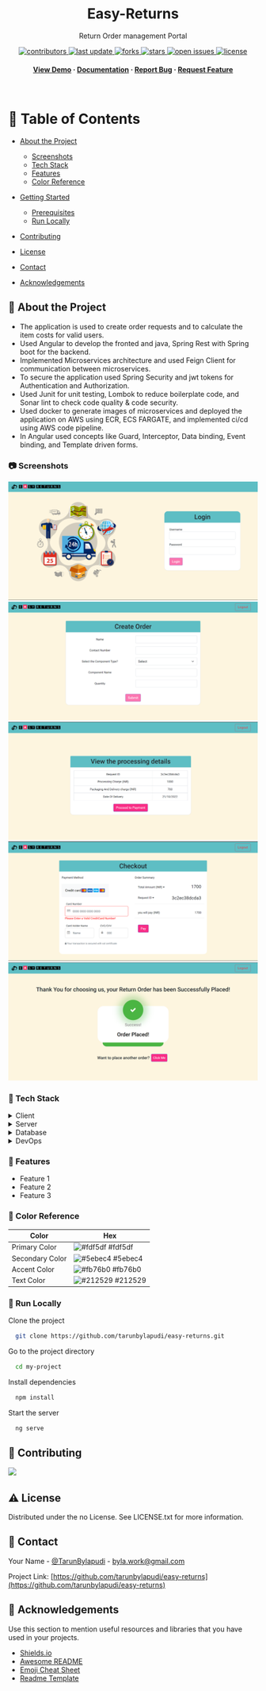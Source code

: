 
<div align="center">

 
  <h1>Easy-Returns</h1>
  
  <p>
    Return Order management Portal
  </p>
  
  
<!-- Badges -->
<p>
  <a href="https://github.com/tarunbylapudi/easy-returns/graphs/contributors">
    <img src="https://img.shields.io/github/contributors/tarunbylapudi/easy-returns" alt="contributors" />
  </a>
  <a href="">
    <img src="https://img.shields.io/github/last-commit/tarunbylapudi/easy-returns" alt="last update" />
  </a>
  <a href="https://github.com/tarunbylapudi/easy-returns/network/members">
    <img src="https://img.shields.io/github/forks/tarunbylapudi/easy-returns" alt="forks" />
  </a>
  <a href="https://github.com/tarunbylapudi/easy-returns/stargazers">
    <img src="https://img.shields.io/github/stars/tarunbylapudi/easy-returns" alt="stars" />
  </a>
  <a href="https://github.com/tarunbylapudi/easy-returns/issues/">
    <img src="https://img.shields.io/github/issues/tarunbylapudi/easy-returns" alt="open issues" />
  </a>
  <a href="https://github.com/tarunbylapudi/easy-returns/blob/master/LICENSE">
    <img src="https://img.shields.io/github/license/tarunbylapudi/easy-returns.svg" alt="license" />
  </a>
</p>
   
<h4>
    <a href="https://github.com/tarunbylapudi/easy-returns/">View Demo</a>
  <span> · </span>
    <a href="https://github.com/tarunbylapudi/easy-returns">Documentation</a>
  <span> · </span>
    <a href="https://github.com/tarunbylapudi/easy-returns/issues/">Report Bug</a>
  <span> · </span>
    <a href="https://github.com/tarunbylapudi/easy-returns/issues/">Request Feature</a>
  </h4>
</div>

<br />

<!-- Table of Contents -->
# :notebook_with_decorative_cover: Table of Contents

- [About the Project](#star2-about-the-project)
  * [Screenshots](#camera-screenshots)
  * [Tech Stack](#space_invader-tech-stack)
  * [Features](#dart-features)
  * [Color Reference](#art-color-reference)
 
- [Getting Started](#toolbox-getting-started)
  * [Prerequisites](#bangbang-prerequisites)
  * [Run Locally](#running-run-locally)


- [Contributing](#wave-contributing)
  

- [License](#warning-license)
- [Contact](#handshake-contact)
- [Acknowledgements](#gem-acknowledgements)

  

<!-- About the Project -->
## :star2: About the Project

<ul>

 <li>The application is used to create order requests and to calculate the item costs for valid users.</li>
 <li>Used Angular to develop the fronted and java, Spring Rest with Spring boot for the backend.</li>
 <li>Implemented Microservices architecture and used Feign Client for communication between microservices.</li>
 <li>To secure the application used Spring Security and jwt tokens for Authentication and Authorization.</li>
 <li>Used Junit for unit testing, Lombok to reduce boilerplate code, and Sonar lint to check code quality & code security.</li>
 <li>Used docker to generate images of microservices and deployed the application on AWS using ECR, ECS FARGATE, and implemented ci/cd using AWS code pipeline.</li>
 <li>In Angular used concepts like Guard, Interceptor, Data binding, Event binding, and Template driven forms.</li>
 </ul>


<!-- Screenshots -->
### :camera: Screenshots

![Login](https://github.com/tarunbylapudi/easy-returns/blob/main/ReadMe-assets/login.png?raw=true)
![Create-order](https://github.com/tarunbylapudi/easy-returns/blob/main/ReadMe-assets/create_order.png?raw=true)
![Process-details](https://github.com/tarunbylapudi/easy-returns/blob/main/ReadMe-assets/process_details.png?raw=true)
![Checkout](https://github.com/tarunbylapudi/easy-returns/blob/main/ReadMe-assets/checkout.png?raw=true)
![Confirmation](https://github.com/tarunbylapudi/easy-returns/blob/main/ReadMe-assets/confirmation.png?raw=true)





<!-- TechStack -->
### :space_invader: Tech Stack

<details>
  <summary>Client</summary>
  <ul>
    <li><a href="https://www.typescriptlang.org/">Typescript</a></li>
    <li><a href="https://angular.io/">Angular</a></li>
    <li><a href="https://getbootstrap.com/">Bootstrap</a></li>
    
  </ul>
</details>

<details>
  <summary>Server</summary>
 <ul>
  <li><a href="https://www.java.com/">Java</a></li>
    <li><a href="https://spring.io/projects/spring-boot">Spring-boot</a></li>
 </ul>
  
</details>

<details>
<summary>Database</summary>
  <ul>
    <li><a href="https://www.h2database.com/html/main.html">H2</a></li>
    
  </ul>
</details>

<details>
<summary>DevOps</summary>
  <ul>
    <li><a href="https://www.docker.com/">Docker</a></li>
    <li><a href="https://aws.amazon.com/console/">AWS</a></li>
    
  </ul>
</details>

<!-- Features -->
### :dart: Features

- Feature 1
- Feature 2
- Feature 3

<!-- Color Reference -->
### :art: Color Reference

| Color             | Hex                                                                |
| ----------------- | ------------------------------------------------------------------ |
| Primary Color | ![#fdf5df](https://via.placeholder.com/10/fdf5df?text=+) #fdf5df |
| Secondary Color | ![#5ebec4](https://via.placeholder.com/10/5ebec4?text=+) #5ebec4 |
| Accent Color | ![#fb76b0](https://via.placeholder.com/10/fb76b0?text=+) #fb76b0 |
| Text Color | ![#212529](https://via.placeholder.com/10/212529?text=+) #212529 |




<!-- Run Locally -->
### :running: Run Locally

Clone the project

```bash
  git clone https://github.com/tarunbylapudi/easy-returns.git
```

Go to the project directory

```bash
  cd my-project
```

Install dependencies

```bash
  npm install
```

Start the server

```bash
  ng serve
```


<!-- Contributing -->
## :wave: Contributing

<a href="https://github.com/tarunbylapudi/easy-returns/graphs/contributors">
  <img src="https://contrib.rocks/image?repo=tarunbylapudi/easy-returns" />
</a>





<!-- License -->
## :warning: License

Distributed under the no License. See LICENSE.txt for more information.


<!-- Contact -->
## :handshake: Contact

Your Name - [@TarunBylapudi](https://twitter.com/TarunBylapudi) - byla.work@gmail.com

Project Link: [https://github.com/tarunbylapudi/easy-returns](https://github.com/tarunbylapudi/easy-returns)


<!-- Acknowledgments -->
## :gem: Acknowledgements

Use this section to mention useful resources and libraries that you have used in your projects.

 - [Shields.io](https://shields.io/)
 - [Awesome README](https://github.com/matiassingers/awesome-readme)
 - [Emoji Cheat Sheet](https://github.com/ikatyang/emoji-cheat-sheet/blob/master/README.md#travel--places)
 - [Readme Template](https://github.com/othneildrew/Best-README-Template)


